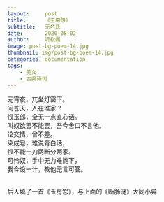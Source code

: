 ```yaml
---
layout:     post
title:      《玉房怨》
subtitle:   无名氏
date:       2020-08-02
author:     听松阁
image: post-bg-poem-14.jpg
thumbnail: img/post-bg-poem-14.jpg
categories: documentation
tags:
    - 美文
    - 古典诗词
---
```



元宵夜，兀坐灯窗下。<br>
问苍天，人在谁家？<br>
恨玉郎，全无一点直心话。<br>
叫奴欲罢不能罢，吾今舍口不言他。<br>
论交情，曾不差。<br>
染成皂，难说青白话，<br>
恨不能一刀两断分两家。<br>
可怜奴，手中无力难抛下，<br>
我今设一计，教他无言可答。<br><br>


后人填了一首《玉房怨》，与上面的《断肠谜》大同小异
